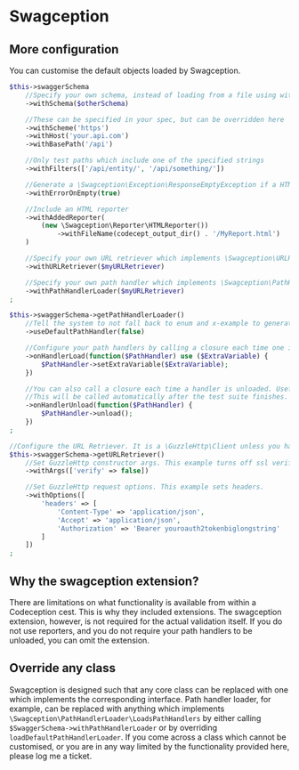 # Swagception

## More configuration
You can customise the default objects loaded by Swagception.

```php
$this->swaggerSchema
    //Specify your own schema, instead of loading from a file using withSchemaURI
    ->withSchema($otherSchema)

    //These can be specified in your spec, but can be overridden here
    ->withScheme('https')
    ->withHost('your.api.com')
    ->withBasePath('/api')

    //Only test paths which include one of the specified strings
    ->withFilters(['/api/entity/', '/api/something/'])

    //Generate a \Swagception\Exception\ResponseEmptyException if a HTML response is empty
    ->withErrorOnEmpty(true)

    //Include an HTML reporter
    ->withAddedReporter(
        (new \Swagception\Reporter\HTMLReporter())
            ->withFileName(codecept_output_dir() . '/MyReport.html')
    )

    //Specify your own URL retriever which implements \Swagception\URLRetriever\CanRetrieveURLs
    ->withURLRetriever($myURLRetriever)

    //Specify your own path handler which implements \Swagception\PathHandlerLoader\LoadsPathHandlers
    ->withPathHandlerLoader($myURLRetriever)
;

$this->swaggerSchema->getPathHandlerLoader()
    //Tell the system to not fall back to enum and x-example to generate URIs
    ->useDefaultPathHandler(false)

    //Configure your path handlers by calling a closure each time one is generated.
    ->onHandlerLoad(function($PathHandler) use ($ExtraVariable) {
        $PathHandler->setExtraVariable($ExtraVariable);
    })

    //You can also call a closure each time a handler is unloaded. Useful if you've created temporary data and need to clean it up.
    //This will be called automatically after the test suite finishes.
    ->onHandlerUnload(function($PathHandler) {
        $PathHandler->unload();
    })
;

//Configure the URL Retriever. It is a \GuzzleHttp\Client unless you have overridden it.
$this->swaggerSchema->getURLRetriever()
    //Set GuzzleHttp constructor args. This example turns off ssl verification.
    ->withArgs(['verify' => false])

    //Set GuzzleHttp request options. This example sets headers.
    ->withOptions([
        'headers' => [
            'Content-Type' => 'application/json',
            'Accept' => 'application/json',
            'Authorization' => 'Bearer youroauth2tokenbiglongstring'
        ]
    ])
;
```

## Why the swagception extension?
There are limitations on what functionality is available from within a Codeception cest. This is why they included extensions.
The swagception extension, however, is not required for the actual validation itself. 
If you do not use reporters, and you do not require your path handlers to be unloaded, you can omit the extension.

## Override any class
Swagception is designed such that any core class can be replaced with one which implements the corresponding interface. 
Path handler loader, for example, can be replaced with anything which implements `\Swagception\PathHandlerLoader\LoadsPathHandlers`
by either calling `$SwaggerSchema->withPathHandlerLoader` or by overriding `loadDefaultPathHandlerLoader`.
If you come across a class which cannot be customised, or you are in any way limited by the functionality provided here, please log me a ticket.